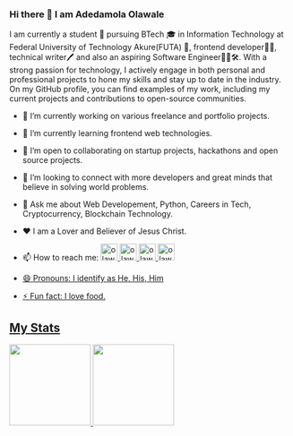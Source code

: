 ### Hi there 👋 I am Adedamola Olawale

I am currently a student :boy: pursuing BTech :mortar_board: in Information Technology at Federal University of Technology Akure(FUTA) :school:, frontend developer👨‍💻, technical writer🖊️ and also an aspiring Software Engineer👨‍💻🛠️. With a strong passion for technology, I actively engage in both personal and professional projects to hone my skills and stay up to date in the industry. On my GitHub profile, you can find examples of my work, including my current projects and contributions to open-source communities.

- 🔭 I’m currently working on various freelance and portfolio projects.
- 🌱 I’m currently learning frontend web technologies.
- 👯 I’m open to collaborating on startup projects, hackathons and open source projects.
- 🤔 I’m looking to connect with more developers and great minds that believe in  solving world problems.
- 💬 Ask me about Web Developement, Python, Careers in Tech, Cryptocurrency, Blockchain Technology.
- ❤️ I am a Lover and Believer of Jesus Christ.
- 📫 How to reach me: 
<a href="https://github.com/Dprof-code"><img alt="olawale_adedamola | Github" width="30px" src="https://github.githubassets.com/images/modules/logos_page/GitHub-Mark.png" />
<a href="https://www.linkedin.com/in/olawale-adedamola-b9b1641a2"><img alt="olawale_adedamola | LinkedIn" width="30px" src="https://cdn-icons-png.flaticon.com/128/3536/3536505.png" />
<a href="https://twitter.com/pr0devs"><img alt="olawale_adedamola | Twitter" width="30px" src="https://cdn-icons-png.flaticon.com/128/3256/3256013.png" />
<a href="mailto:olawaleade15@gmail.com"><img alt="olawale_adedamola | Gmail" width="30px" src="https://cdn-icons-png.flaticon.com/128/5968/5968534.png" />
        
- 😄 Pronouns: I identify as He, His, Him
- ⚡ Fun fact: I love food.


## My Stats

<a href="https://github.com/anuraghazra/github-readme-stats">
  <img height="145em" src="https://github-readme-stats.vercel.app/api?username=dprof-code&show_icons=true&theme=highcontrast&hide_title=true&hide_border=true" style="max-width: 100%;" />
</a>
<a href="https://git.io/streak-stats">
  <img height="145em" src="https://streak-stats.demolab.com?user=dprof-code&theme=python-dark&hide_title=true&hide_border=true" style="max-width: 100%;"/>
</a>
<a href="https://github.com/anuraghazra/github-readme-stats">
  <img height="129.6em"  src="https://github-readme-stats.vercel.app/api/top-langs/?username=dprof-code&layout=compact&theme=highcontrast&langs_count=10&hide_title=true&hide_border=true" style="max-width: 100%;/>
</a>
